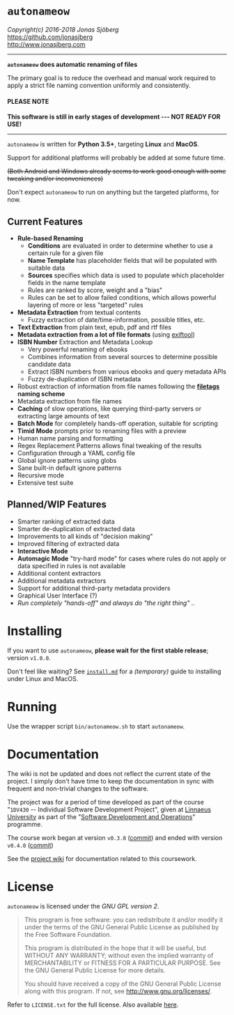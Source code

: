 `autonameow`
============
*Copyright(c) 2016-2018 Jonas Sjöberg*  
<https://github.com/jonasjberg>  
<http://www.jonasjberg.com>  

--------------------------------------------------------------------------------

__`autonameow` does automatic renaming of files__

The primary goal is to reduce the overhead and manual work required to
apply a strict file naming convention uniformly and consistently.

#### PLEASE NOTE
__This software is still in early stages of development --- NOT READY FOR USE!__

--------------------------------------------------------------------------------

`autonameow` is written for __Python 3.5+__, targeting __Linux__ and
__MacOS__.

Support for additional platforms will probably be added at some future time.

~~(Both Android and Windows already seems to work good enough with some
tweaking and/or inconveniences)~~

Don't expect `autonameow` to run on anything but the targeted platforms, for
now.


Current Features
----------------

* __Rule-based Renaming__
    * __Conditions__ are evaluated in order to determine whether to use a
      certain rule for a given file
    * __Name Template__ has placeholder fields that will be populated with
      suitable data
    * __Sources__ specifies which data is used to populate which placeholder
      fields in the name template
    * Rules are ranked by score, weight and a "bias"
    * Rules can be set to allow failed conditions, which allows powerful
      layering of more or less "targeted" rules
* __Metadata Extraction__ from textual contents
    * Fuzzy extraction of date/time-information, possible titles, etc.
* __Text Extraction__ from plain text, epub, pdf and rtf files
* __Metadata extraction from a lot of file formats__ (using [exiftool][2])
* __ISBN Number__ Extraction and Metadata Lookup
    * Very powerful renaming of ebooks
    * Combines information from several sources to determine possible candidate data
    * Extract ISBN numbers from various ebooks and query metadata APIs
    * Fuzzy de-duplication of ISBN metadata
* Robust extraction of information from file names following the __[filetags][1] naming scheme__
* Metadata extraction from file names
* __Caching__ of slow operations, like querying third-party servers or extracting large amounts of text
* __Batch Mode__ for completely hands-off operation, suitable for scripting
* __Timid Mode__ prompts prior to renaming files with a preview
* Human name parsing and formatting
* Regex Replacement Patterns allows final tweaking of the results
* Configuration through a YAML config file
* Global ignore patterns using globs
* Sane built-in default ignore patterns
* Recursive mode
* Extensive test suite


Planned/WIP Features
--------------------

* Smarter ranking of extracted data
* Smarter de-duplication of extracted data
* Improvements to all kinds of "decision making"
* Improved filtering of extracted data
* __Interactive Mode__
* __Automagic Mode__ "try-hard mode" for cases where rules do not apply or data
  specified in rules is not available
* Additional content extractors
* Additional metadata extractors
* Support for additional third-party metadata providers
* Graphical User Interface (?)
* *Run completely "hands-off" and always do "the right thing" ..*


Installing
==========
If you want to use `autonameow`, __please wait for the first stable release__;
version `v1.0.0`.

Don't feel like waiting?  See [`install.md`](./install.md) for a *(temporary)*
guide to installing under Linux and MacOS.


Running
=======
Use the wrapper script `bin/autonameow.sh` to start `autonameow`.


Documentation
=============
The wiki is not be updated and does not reflect the current state of the
project. I simply don't have time to keep the documentation in sync with
frequent and non-trivial changes to the software.

The project was for a period of time developed as part of the course
"`1DV430` -- Individual Software Development Project", given at
[Linnaeus University](https://lnu.se/en/) as part of the
"[Software Development and Operations](https://udm-devops.se/)" programme.

The course work began at version `v0.3.0`
([commit](https://github.com/jonasjberg/autonameow/commit/cbe439104813d83ee5a6274eed0943433955b59c))
and ended with version `v0.4.0`
([commit](https://github.com/jonasjberg/autonameow/commit/da494350dca4f99157cc8f7541f92ca8d7f3daf1))

See the [project wiki](https://github.com/jonasjberg/autonameow/wiki) for
documentation related to this coursework.


License
=======
`autonameow` is licensed under the *GNU GPL version 2*.

> This program is free software: you can redistribute it and/or modify
> it under the terms of the GNU General Public License as published by
> the Free Software Foundation.
>
> This program is distributed in the hope that it will be useful,
> but WITHOUT ANY WARRANTY; without even the implied warranty of
> MERCHANTABILITY or FITNESS FOR A PARTICULAR PURPOSE.  See the
> GNU General Public License for more details.
>
> You should have received a copy of the GNU General Public License
> along with this program.  If not, see <http://www.gnu.org/licenses/>.

Refer to `LICENSE.txt` for the full license.
Also available [here](https://www.gnu.org/licenses/old-licenses/gpl-2.0.txt).


[1]: https://github.com/novoid/filetags
[2]: https://www.sno.phy.queensu.ca/~phil/exiftool/
